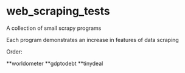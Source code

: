# web_scraping_tests
A collection of small scrapy programs

Each program demonstrates an increase in features of data scraping

Order:

**worldometer
**gdptodebt
**tinydeal

